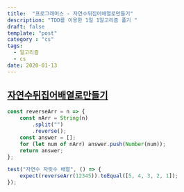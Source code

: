 ```yaml
---
title:  "프로그래머스 - 자연수뒤집어배열로만들기"
description: "TDD를 이용한 1일 1알고리즘 풀기 "
draft: false
template: "post"
category : "cs" 
tags:
  - 알고리즘
  - cs
date: 2020-01-13
---
```

## [자연수뒤집어배열로만들기](https://programmers.co.kr/learn/courses/30/lessons/12932)

```js
const reverseArr = n => {
    const nArr = String(n)
        .split("")
        .reverse();
    const answer = [];
    for (let num of nArr) answer.push(Number(num));
    return answer;
};

test("자연수 자릿수 배열", () => {
    expect(reverseArr(12345)).toEqual([5, 4, 3, 2, 1]);
});
```
